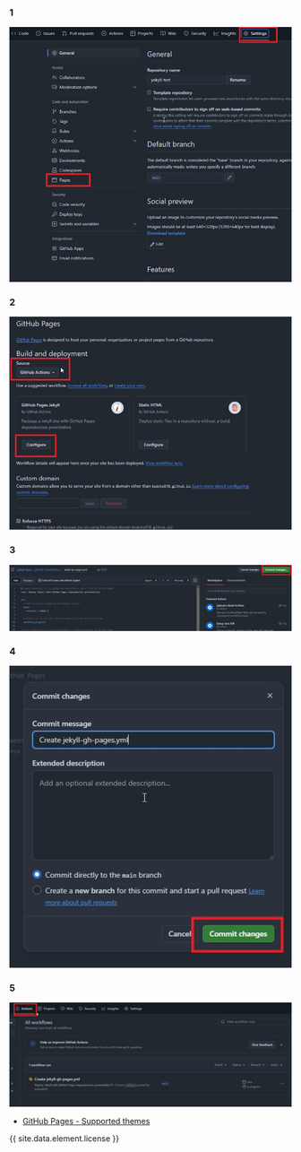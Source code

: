 ### 1

<img src="assets/yekyll_01.jpg"> <br>

### 2

<img src="assets/yekyll_02.jpg"> <br>

### 3

<img src="assets/yekyll_03.jpg"> <br>

### 4

<img src="assets/yekyll_04.jpg"> <br>

### 5

<img src="assets/yekyll_05.jpg"> <br>

* [GitHub Pages - Supported themes](https://pages.github.com/themes/)

{{ site.data.element.license }}